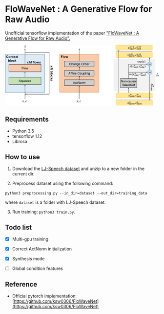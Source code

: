 # FloWaveNet : A Generative Flow for Raw Audio

Unofficial tensorflow implementation of the paper ["FloWaveNet : A Generative Flow for Raw Audio".](https://arxiv.org/abs/1811.02155)

<img src="png/model.png">

## Requirements

- Python 3.5
- tensorflow 1.12
- Librosa

## How to use

1. Download the [LJ-Speech dataset](https://keithito.com/LJ-Speech-Dataset/) and unzip to a new folder in the current dir.

2. Preprocess dataset using the following command: 

```python3 preprocessing.py --in_dir=dataset --out_dir=training_data```

where `dataset` is a folder with LJ-Speech dataset.

3. Run training: `python3 train.py`.


## Todo list

- [x] Multi-gpu training
- [x] Correct ActNorm initialization
- [x] Synthesis mode
- [ ] Global condition features


## Reference

 - Official pytorch implementation: [https://github.com/ksw0306/FloWaveNet](https://github.com/ksw0306/FloWaveNet)
